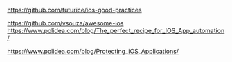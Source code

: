 https://github.com/futurice/ios-good-practices


https://github.com/vsouza/awesome-ios
https://www.polidea.com/blog/The_perfect_recipe_for_IOS_App_automation/

https://www.polidea.com/blog/Protecting_iOS_Applications/

